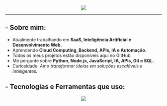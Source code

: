 <div align="center">
  <img src="https://readme-typing-svg.herokuapp.com?font=Fira+Code&size=24&pause=1000&center=true&vCenter=true&width=435&lines=Caio+Rog%C3%A9rio+Braz%C3%A3o;Desenvolvedor;Amante+de+Intelig%C3%AAncia+Artificial;Entusiasta+de+Automatiza%C3%A7%C3%A3o;Let's+Code+Together+%F0%9F%9A%80" />
</div>

---

## - Sobre mim:

- Atualmente trabalhando em **SaaS, Inteligência Artificial e Desenvolvimento Web.**
- Aprendendo **Cloud Computing, Backend, APIs, IA e Automação.**
- Todos os meus projetos estão disponíveis aqui no GitHub.
- Me pergunte sobre **Python, Node.js, JavaScript, IA, APIs, Git e SQL.**
- Curiosidade: *Amo transformar ideias em soluções escaláveis e inteligentes.*

## - Tecnologias e Ferramentas que uso:

<p align="center">
  <img src="https://skillicons.dev/icons?i=python,js,java,nodejs,react,html,css,tailwind,git,github,docker,linux,mysql,postgres,figma" />
</p>
